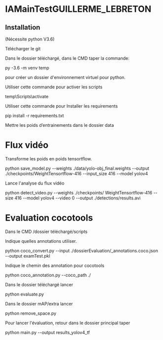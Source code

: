 # IAMainTestGUILLERME_LEBRETON

## Installation
(Nécessite python V3.6)

Télécharger le git

Dans le dossier téléchargé, dans le CMD taper la commande: 

py -3.6 -m venv temp

pour créer un dossier d'environnement virtuel pour python.

Utiliser cette commande pour activer les scripts

temp\Scripts\activate

Utiliser cette commande pour Installer les requirements

pip install -r requirements.txt

Mettre les poids d’entrainements dans le dossier data

# Flux vidéo
Transforme les poids en poids tensortflow.

python save_model.py --weights ./data/yolo-obj_final.weights --output ./checkpoints/WeightTensortflow-416 --input_size 416 --model yolov4

Lance l'analyse du flux vidéo 

python detect_video.py --weights ./checkpoints/ WeightTensortflow-416 --size 416 --model yolov4 --video 0 --output ./detections/results.avi

# Evaluation cocotools

Dans le CMD /dossier téléchargé/scripts

Indique quelles annotations utiliser.

python coco_convert.py --input ./dossierEvaluation/_annotations.coco.json --output examTest.pkl

Indique le chemin des annotation pour cocotools

python coco_annotation.py --coco_path ./

Dans le dossier téléchargé lancer 

python evaluate.py

Dans le dossier mAP/extra lancer

python remove_space.py

Pour lancer l'évaluation, retour dans le dossier principal taper

python main.py --output results_yolov4_tf
